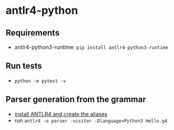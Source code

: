 # antlr4-python

## Requirements
* antlr4-python3-runtime: `pip install antlr4-python3-runtime`

## Run tests
* `python -m pytest -v`

## Parser generation from the grammar
* [install ANTLR4 and create the aliases](https://github.com/antlr/antlr4/blob/master/doc/getting-started.md#installation)
* run `antlr4 -o parser -visitor -Dlanguage=Python3 Hello.g4`